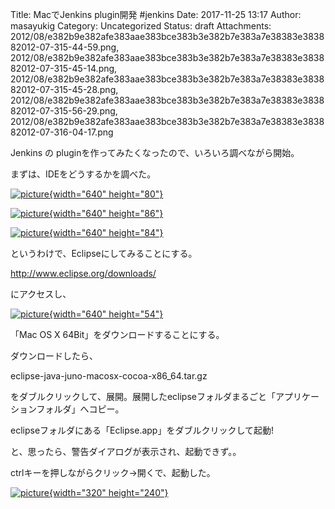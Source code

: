 Title: MacでJenkins plugin開発 #jenkins
Date: 2017-11-25 13:17
Author: masayukig
Category: Uncategorized
Status: draft
Attachments: 2012/08/e382b9e382afe383aae383bce383b3e382b7e383a7e38383e383882012-07-315-44-59.png, 2012/08/e382b9e382afe383aae383bce383b3e382b7e383a7e38383e383882012-07-315-45-14.png, 2012/08/e382b9e382afe383aae383bce383b3e382b7e383a7e38383e383882012-07-315-45-28.png, 2012/08/e382b9e382afe383aae383bce383b3e382b7e383a7e38383e383882012-07-315-56-29.png, 2012/08/e382b9e382afe383aae383bce383b3e382b7e383a7e38383e383882012-07-316-04-17.png

Jenkins の pluginを作ってみたくなったので、いろいろ調べながら開始。

まずは、IDEをどうするかを調べた。


[![picture](https://masayukig.files.wordpress.com/2012/08/e382b9e382afe383aae383bce383b3e382b7e383a7e38383e383882012-07-315-44-59.png?w=300){width="640"
height="80"}](https://masayukig.files.wordpress.com/2012/08/e382b9e382afe383aae383bce383b3e382b7e383a7e38383e383882012-07-315-44-59.png)



[![picture](https://masayukig.files.wordpress.com/2012/08/e382b9e382afe383aae383bce383b3e382b7e383a7e38383e383882012-07-315-45-14.png?w=300){width="640"
height="86"}](https://masayukig.files.wordpress.com/2012/08/e382b9e382afe383aae383bce383b3e382b7e383a7e38383e383882012-07-315-45-14.png)



[![picture](https://masayukig.files.wordpress.com/2012/08/e382b9e382afe383aae383bce383b3e382b7e383a7e38383e383882012-07-315-45-28.png?w=300){width="640"
height="84"}](https://masayukig.files.wordpress.com/2012/08/e382b9e382afe383aae383bce383b3e382b7e383a7e38383e383882012-07-315-45-28.png)



というわけで、Eclipseにしてみることにする。





<http://www.eclipse.org/downloads/>





にアクセスし、



[![picture](https://masayukig.files.wordpress.com/2012/08/e382b9e382afe383aae383bce383b3e382b7e383a7e38383e383882012-07-315-56-29.png?w=300){width="640"
height="54"}](https://masayukig.files.wordpress.com/2012/08/e382b9e382afe383aae383bce383b3e382b7e383a7e38383e383882012-07-315-56-29.png)



「Mac OS X 64Bit」をダウンロードすることにする。



ダウンロードしたら、



eclipse-java-juno-macosx-cocoa-x86\_64.tar.gz



をダブルクリックして、展開。展開したeclipseフォルダまるごと「アプリケーションフォルダ」へコピー。



eclipseフォルダにある「Eclipse.app」をダブルクリックして起動!





と、思ったら、警告ダイアログが表示され、起動できず。。



ctrlキーを押しながらクリック→開くで、起動した。





[![picture](https://masayukig.files.wordpress.com/2012/08/e382b9e382afe383aae383bce383b3e382b7e383a7e38383e383882012-07-316-04-17.png?w=300){width="320"
height="240"}](https://masayukig.files.wordpress.com/2012/08/e382b9e382afe383aae383bce383b3e382b7e383a7e38383e383882012-07-316-04-17.png)





